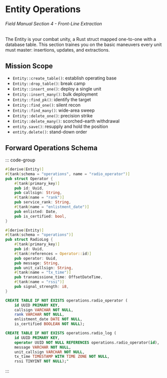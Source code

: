 # Entity Operations
###### *Field Manual Section 4* - Front-Line Extraction
The Entity is your combat unity, a Rust struct mapped one-to-one with a database table. This section traines you on the basic maneuvers every unit must master: insertions, updates, and extractions.

## Mission Scope
* `Entity::create_table()`: establish operating base
* `Entity::drop_table()`: break camp
* `Entity::insert_one()`: deploy a single unit
* `Entity::insert_many()`: bulk deployment
* `Entity::find_pk()`: identify the target
* `Entity::find_one()`: silent recon
* `Entity::find_many()`: wide-area sweep
* `Entity::delete_one()`: precision strike
* `Entity::delete_many()`: scorched-earth withdrawal
* `entity.save()`: resupply and hold the position
* `entity.delete()`: stand-down order

## Forward Operations Schema
::: code-group
```rust [Rust]
#[derive(Entity)]
#[tank(schema = "operations", name = "radio_operator")]
pub struct Operator {
    #[tank(primary_key)]
    pub id: Uuid,
    pub callsign: String,
    #[tank(name = "rank")]
    pub service_rank: String,
    #[tank(name = "enlistment_date")]
    pub enlisted: Date,
    pub is_certified: bool,
}

#[derive(Entity)]
#[tank(schema = "operations")]
pub struct RadioLog {
    #[tank(primary_key)]
    pub id: Uuid,
    #[tank(references = Operator::id)]
    pub operator: Uuid,
    pub message: String,
    pub unit_callsign: String,
    #[tank(name = "tx_time")]
    pub transmissione_time: OffsetDateTime,
    #[tank(name = "rssi")]
    pub signal_strength: i8,
}
```
```sql [SQL]
CREATE TABLE IF NOT EXISTS operations.radio_operator (
    id UUID PRIMARY KEY,
    callsign VARCHAR NOT NULL,
    rank VARCHAR NOT NULL,
    enlistment_date DATE NOT NULL,
    is_certified BOOLEAN NOT NULL);

CREATE TABLE IF NOT EXISTS operations.radio_log (
    id UUID PRIMARY KEY,
    operator UUID NOT NULL REFERENCES operations.radio_operator(id),
    message VARCHAR NOT NULL,
    unit_callsign VARCHAR NOT NULL,
    tx_time TIMESTAMP WITH TIME ZONE NOT NULL,
    rssi TINYINT NOT NULL);"
```
:::

